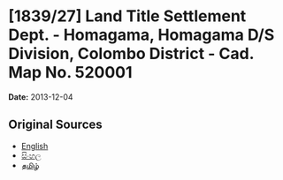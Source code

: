 # [1839/27] Land Title Settlement Dept. - Homagama, Homagama D/S Division, Colombo District - Cad. Map No. 520001

**Date:** 2013-12-04

## Original Sources

- [English](https://documents.gov.lk/view/extra-gazettes/2013/12/1839-27_E.pdf)
- [සිංහල](https://documents.gov.lk/view/extra-gazettes/2013/12/1839-27_S.pdf)
- [தமிழ்](https://documents.gov.lk/view/extra-gazettes/2013/12/1839-27_T.pdf)
